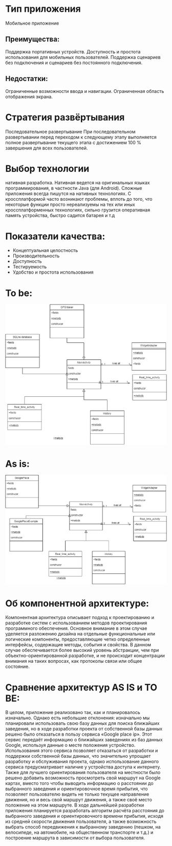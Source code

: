 # Тип приложения 
Мобильное приложение
## Преимущества: 
Поддержка портативных устройств. Доступность и простота использования для мобильных пользователей. Поддержка сценариев без подключения и сценариев без постоянного подключения.
## Недостатки: 
Ограниченные возможности ввода и навигации. Ограниченная область отображения экрана.
# Стратегия развёртывания
Последовательное развертывание
При последовательном развертывании перед переходом к следующему этапу выполняется полное развертывание текущего этапа с достижением 100 % завершения для всех пользователей.


# Выбор технологии
нативная разработка. Нативная ведется на оригинальных языках программирования, в частности Java (для Android). Сложные приложения всегда пишутся на нативных технологиях. С кроссплатформой часто возникают проблемы, вплоть до того, что некоторые функции просто нереализуемы на тех или иных кроссплатформенных технологиях, сильно грузится оперативная память устройства, быстро садится батарея и т.д

# Показатели качества:
-	Концептуальная целостность
-	Производительность
-	Доступность
-	Тестируемость
-	Удобство и простота использования

# To be:
![Image alt](https://github.com/UnckleBreaker/FIND_YOUR_PLACE/blob/master/labs/To%20be.png)
# As is:
![Image alt](https://github.com/UnckleBreaker/FIND_YOUR_PLACE/blob/master/labs/As%20is.png)

# Об компонентной архитектуре:
Компонентная архитектура описывает подход к проектированию и разработке систем с использованием методов проектирования программного обеспечения. Основное внимание в этом случае уделяется разложению дизайна на отдельные функциональные или логические компоненты, предоставляющие четко определенные интерфейсы, содержащие методы, события и свойства. В данном случае обеспечивается более высокий уровень абстракции, чем при объектно-ориентированной разработке, и не происходит концентрации внимания на таких вопросах, как протоколы связи или общее состояние. 


# Сравнение архитектур AS IS и TO BE:
В целом, приложение реализовано так, как и планировалось изначально. Однако есть небольшие отклонения: изначально мы планировали использовать свою базу данных для поиска ближайших заведения, но в ходе разработки проекта от собственной базы данных решено было отказаться в пользу сервиса «Google place ip». Этот сервис передаёт информацию о ближайших заведениях из баз данных Google, используя данные о месте положения устройство. Использования этого сервиса позволяет отказаться от разработки и поддержки собственной базы данных, что значительно упрощает разработку и обслуживания проекта, однако использование данного сервиса предусматривает наличие у устройства доступа к интернету. Также для лучшего ориентирования пользователя на местности было решено добавить возможность просмотреть свой маршрут на Google картах, вместо того чтобы выводить информацию о расстоянии до выбранного заведения и ориентировочное время прибытия, что позволяет пользователю видеть не только текущее направление движения, но и весь свой маршрут движения, а также своё место положение на этом маршруте. В ходе дальнейшей разработки приложения планируется разработать алгоритм расчёта расстояния до выбранного заведения и ориентировочного времени прибытия, исходя из средней скорости движения пользователя, а также возможность выбрать способ передвижения к выбранному заведению (пешком, на велосипеде, на автомобиле, на общественном транспорте и т.д.) и построение маршрута в зависимости от выбора пользователя.

